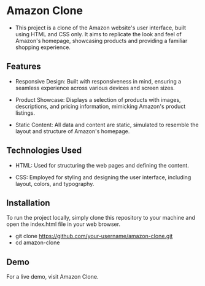 # Amazon Clone
  - This project is a clone of the Amazon website's user interface, built using HTML and CSS only. It aims to replicate the look and feel of Amazon's homepage, showcasing products and providing a familiar shopping experience.

## Features
  - Responsive Design: Built with responsiveness in mind, ensuring a seamless experience across various devices and screen sizes.

  - Product Showcase: Displays a selection of products with images, descriptions, and pricing information, mimicking Amazon's product listings.

  - Static Content: All data and content are static, simulated to resemble the layout and structure of Amazon's homepage.

## Technologies Used
  - HTML: Used for structuring the web pages and defining the content.

  - CSS: Employed for styling and designing the user interface, including layout, colors, and typography.

## Installation
To run the project locally, simply clone this repository to your machine and open the index.html file in your web browser.
   - git clone https://github.com/your-username/amazon-clone.git
   - cd amazon-clone
## Demo
For a live demo, visit Amazon Clone.
